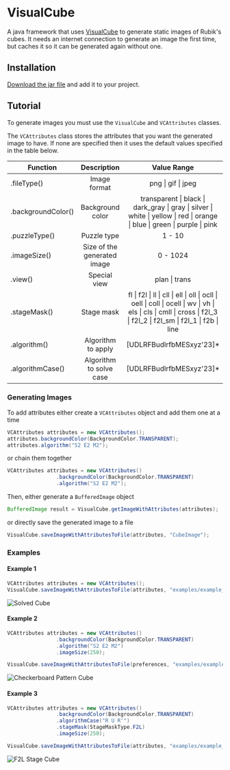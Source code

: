 # VisualCube
A java framework that uses [VisualCube](http://cube.crider.co.uk/visualcube.php) to generate static images of Rubik's cubes. It needs an internet connection to generate an image the first time, but caches it so it can be generated again without one.

## Installation
[Download the jar file](https://github.com/jbeck18/VisualCube/blob/master/VisualCube.jar) and add it to your project.

## Tutorial

To generate images you must use the `VisualCube` and `VCAttributes` classes.

The `VCAttributes` class stores the attributes that you want the generated image to have. If none are specified then it uses the default values specified in the table below.

| Function | Description | Value Range | Default |
|----------|:-------------:|:-------------:|:---------:|
| .fileType() | Image format | png \| gif \| jpeg | png |
| .backgroundColor() | Background color | transparent \| black \| dark_gray \| gray \| silver \| white \| yellow \| red \| orange \| blue \| green \| purple \| pink | white |
| .puzzleType() | Puzzle type | 1 - 10 | 3 |
| .imageSize() | Size of the generated image | 0 - 1024 | 128 |
| .view() | Special view | plan \| trans | None |
| .stageMask() | Stage mask | fl \| f2l \| ll \| cll \| ell \| oll \| ocll \| oell \| coll \| ocell \| wv \| vh \| els \| cls \| cmll \| cross \| f2l_3 \| f2l_2 \| f2l_sm \| f2l_1 \| f2b \| line | None |
| .algorithm() | Algorithm to apply | [UDLRFBudlrfbMESxyz'23]* | None |
| .algorithmCase() | Algorithm to solve case | [UDLRFBudlrfbMESxyz'23]* | None |

### Generating Images

To add attributes either create a `VCAttributes` object and add them one at a time

```java
VCAttributes attributes = new VCAttributes();
attributes.backgroundColor(BackgroundColor.TRANSPARENT);
attributes.algorithm("S2 E2 M2");
```

or chain them together

```java
VCAttributes attributes = new VCAttributes()
                .backgroundColor(BackgroundColor.TRANSPARENT)
                .algorithm("S2 E2 M2");
```


Then, either generate a `BufferedImage` object

```java
BufferedImage result = VisualCube.getImageWithAttributes(attributes);
```

or directly save the generated image to a file

```java
VisualCube.saveImageWithAttributesToFile(attributes, "CubeImage");
```


### Examples

#### Example 1

```java
VCAttributes attributes = new VCAttributes();
VisualCube.saveImageWithAttributesToFile(attributes, "examples/example_1");
```

![Solved Cube](https://github.com/jbeck18/VisualCube/blob/master/examples/example_1.png "Example 1")

#### Example 2

```java
VCAttributes attributes = new VCAttributes()
                .backgroundColor(BackgroundColor.TRANSPARENT)
                .algorithm("S2 E2 M2")
                .imageSize(250);

VisualCube.saveImageWithAttributesToFile(preferences, "examples/example_2");
```

![Checkerboard Pattern Cube](https://github.com/jbeck18/VisualCube/blob/master/examples/example_2.png "Example 2")

#### Example 3

```java
VCAttributes attributes = new VCAttributes()
                .backgroundColor(BackgroundColor.TRANSPARENT)
                .algorithmCase("R U R'")
                .stageMask(StageMaskType.F2L)
                .imageSize(250);

VisualCube.saveImageWithAttributesToFile(attributes, "examples/example_3");
```

![F2L Stage Cube](https://github.com/jbeck18/VisualCube/blob/master/examples/example_3.png "Example 3")
